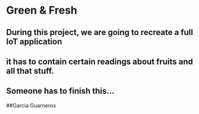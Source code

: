 # Green & Fresh

## During this project, we are going to recreate a full IoT application
## it has to contain certain readings about fruits and all that stuff.

## Someone has to finish this...
##Garcia Guarneros 
